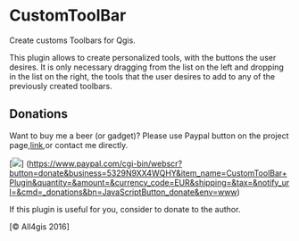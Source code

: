 # CustomToolBar
Create customs Toolbars for Qgis.

This plugin allows to create personalized tools, with the buttons the user desires. It is only necessary dragging from the list on the left and dropping in the list on the right, the tools that the user desires to add to any of the previously created toolbars.

## Donations
Want to buy me a beer (or gadget)? Please use Paypal button on the project page,[link](paypal.me/all4gis),or contact me directly.

[![](https://www.paypalobjects.com/en_US/i/btn/btn_donateCC_LG.gif)]
(https://www.paypal.com/cgi-bin/webscr?button=donate&business=5329N9XX4WQHY&item_name=CustomToolBar+Plugin&quantity=&amount=&currency_code=EUR&shipping=&tax=&notify_url=&cmd=_donations&bn=JavaScriptButton_donate&env=www)

If this plugin is useful for you, consider to donate to the author.


[© All4gis 2016]
